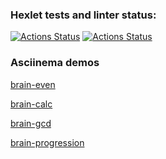 ### Hexlet tests and linter status:
[![Actions Status](https://github.com/Salamdi/backend-project-lvl1/workflows/hexlet-check/badge.svg)](https://github.com/Salamdi/backend-project-lvl1/actions)
[![Actions Status](https://github.com/Salamdi/backend-project-lvl1/workflows/linter/badge.svg)](https://github.com/Salamdi/backend-project-lvl1/actions)


### Asciinema demos
[brain-even](https://asciinema.org/a/2CKtEclAhYW7mtlatqkNzIhRi)

[brain-calc](https://asciinema.org/a/9gLdU6ozwgYAXzQ2LPLTI0RA9)

[brain-gcd](https://asciinema.org/a/90avH9yWCOYFDVeNFbHvgdHoV)

[brain-progression](https://asciinema.org/a/I6uXEbCIzRHhBI3cEVCv1HgHI)